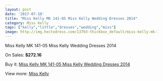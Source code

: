 ```yaml
---
layout: post
date: '2017-07-10'
title: "Miss Kelly MK 141-05 Miss Kelly Wedding Dresses 2014"
category: Miss Kelly
tags: ["kelly","little","dresses","wedding","miss"]
image: http://img.hectodress.com/13703-thickbox_default/miss-kelly-mk-141-05-miss-kelly-wedding-dresses-2014.jpg
---
```

Miss Kelly MK 141-05 Miss Kelly Wedding Dresses 2014

On Sales: **$272.16**
<a href="https://www.hectodress.com/miss-kelly/6645-miss-kelly-mk-141-05-miss-kelly-wedding-dresses-2014.html"><amp-img layout="responsive" width="600" height="600" src="//img.hectodress.com/13703-thickbox_default/miss-kelly-mk-141-05-miss-kelly-wedding-dresses-2014.jpg" alt="Miss Kelly MK 141-05 Miss Kelly Wedding Dresses 2014 0" /></a>
<a href="https://www.hectodress.com/miss-kelly/6645-miss-kelly-mk-141-05-miss-kelly-wedding-dresses-2014.html"><amp-img layout="responsive" width="600" height="600" src="//img.hectodress.com/13704-thickbox_default/miss-kelly-mk-141-05-miss-kelly-wedding-dresses-2014.jpg" alt="Miss Kelly MK 141-05 Miss Kelly Wedding Dresses 2014 1" /></a>

Buy it: [Miss Kelly MK 141-05 Miss Kelly Wedding Dresses 2014](https://www.hectodress.com/miss-kelly/6645-miss-kelly-mk-141-05-miss-kelly-wedding-dresses-2014.html "Miss Kelly MK 141-05 Miss Kelly Wedding Dresses 2014")

View more: [Miss Kelly](https://www.hectodress.com/115-miss-kelly "Miss Kelly")